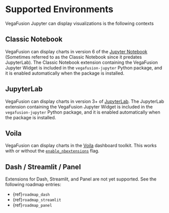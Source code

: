 # Supported Environments
VegaFusion Jupyter can display visualizations is the following contexts

## Classic Notebook
VegaFusion can display charts in version 6 of the [Jupyter Notebook](https://github.com/jupyter/notebook) (Sometimes referred to as the Classic Notebook since it predates JupyterLab).  The Classic Notebook extension containing the VegaFusion Jupyter Widget is included in the `vegafusion-jupyter` Python package, and it is enabled automatically when the package is installed. 

## JupyterLab
VegaFusion can display charts in version 3+ of [JupyterLab](https://github.com/jupyterlab/jupyterlab).  The JupyterLab extension containing the VegaFusion Jupyter Widget is included in the `vegafusion-jupyter` Python package, and it is enabled automatically when the package is installed.

## Voila
VegaFusion can display charts in the [Voila](https://github.com/voila-dashboards/voila) dashboard toolkit. This works with or without the [`enable_nbextensions`](https://voila.readthedocs.io/en/latest/using.html#using-third-party-widgets-with-voila) flag. 

## Dash / Streamlit / Panel
Extensions for Dash, Streamlit, and Panel are not yet supported. See the following roadmap entries:
 - {ref}`roadmap_dash`
 - {ref}`roadmap_streamlit`
 - {ref}`roadmap_panel`
